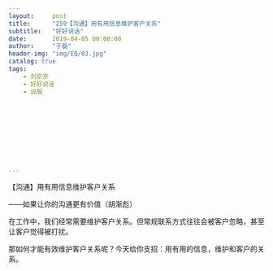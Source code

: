 ```yaml
---
layout:     post
title:      "259【沟通】用有用信息维护客户关系"
subtitle:   "好好说话"
date:       2019-04-05 00:00:00
author:     "于磊"
header-img: "img/EQ/03.jpg"
catalog: true
tags:
    - 刘京京
    - 好好说话
    - 说服










---
```


【沟通】用有用信息维护客户关系

——如果让你的沟通更有价值（胡渐彪）

在工作中，我们经常需要维护客户关系。但常规联系方式往往会被客户忽略，甚至让客户觉得被打扰。

那如何才能有效维护客户关系呢？今天给你支招：用有用的信息，维护和客户的关系。